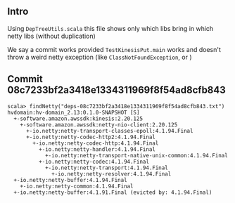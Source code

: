 
## Intro

Using `DepTreeUtils.scala` this file shows only which libs bring in which netty libs (without duplication)

We say a commit works provided `TestKinesisPut.main` works and 
doesn't throw a weird netty exception (like `ClassNotFoundException`, or )

## Commit 08c7233bf2a3418e1334311969f8f54ad8cfb843



```
scala> findNetty("deps-08c7233bf2a3418e1334311969f8f54ad8cfb843.txt")
hvdomain:hv-domain_2.13:0.1.0-SNAPSHOT [S]
  +-software.amazon.awssdk:kinesis:2.20.125
    +-software.amazon.awssdk:netty-nio-client:2.20.125
      +-io.netty:netty-transport-classes-epoll:4.1.94.Final
      +-io.netty:netty-codec-http2:4.1.94.Final
        +-io.netty:netty-codec-http:4.1.94.Final
          +-io.netty:netty-handler:4.1.94.Final
            +-io.netty:netty-transport-native-unix-common:4.1.94.Final
          +-io.netty:netty-codec:4.1.94.Final
            +-io.netty:netty-transport:4.1.94.Final
              +-io.netty:netty-resolver:4.1.94.Final
  +-io.netty:netty-buffer:4.1.94.Final
    +-io.netty:netty-common:4.1.94.Final
  +-io.netty:netty-buffer:4.1.91.Final (evicted by: 4.1.94.Final)
```